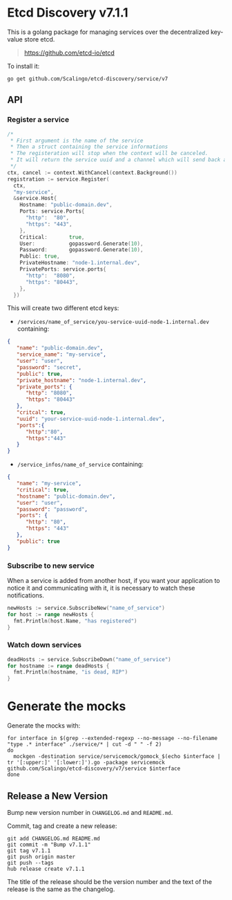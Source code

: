 # Etcd Discovery v7.1.1

This is a golang package for managing services over the decentralized key-value store etcd.

> https://github.com/etcd-io/etcd

To install it:

`go get github.com/Scalingo/etcd-discovery/service/v7`

## API

### Register a service

```go
/*
 * First argument is the name of the service
 * Then a struct containing the service informations
 * The registeration will stop when the context will be canceled.
 * It will return the service uuid and a channel which will send back any modifications made to the service by the other host of the same service. This is usefull for credential synchronisation.
 */
ctx, cancel := context.WithCancel(context.Background())
registration := service.Register(
  ctx,
  "my-service",
  &service.Host{
    Hostname: "public-domain.dev",
    Ports: service.Ports{
      "http":  "80",
      "https": "443",
    },
    Critical:       true,
    User:           gopassword.Generate(10),
    Password:       gopassword.Generate(10),
    Public: true,
    PrivateHostname: "node-1.internal.dev",
    PrivatePorts: service.ports{
      "http":  "8080",
      "https": "80443",
    },
  })
```

This will create two different etcd keys:

* `/services/name_of_service/you-service-uuid-node-1.internal.dev` containing:
```json
{
   "name": "public-domain.dev",
   "service_name": "my-service",
   "user": "user",
   "password": "secret",
   "public": true,
   "private_hostname": "node-1.internal.dev",
   "private_ports": {
      "http": "8080",
      "https": "80443"
   },
   "critcal": true,
   "uuid": "your-service-uuid-node-1.internal.dev",
   "ports":{
      "http":"80",
      "https":"443"
   }
}
```

* `/service_infos/name_of_service` containing:
```json
{
   "name": "my-service",
   "critical": true,
   "hostname": "public-domain.dev",
   "user": "user",
   "password": "password",
   "ports": {
      "http": "80",
      "https": "443"
   },
   "public": true
}
```

### Subscribe to new service

When a service is added from another host, if you want your application to
notice it and communicating with it, it is necessary to watch these
notifications.

```go
newHosts := service.SubscribeNew("name_of_service")
for host := range newHosts {
  fmt.Println(host.Name, "has registered")
}
```

### Watch down services

```go
deadHosts := service.SubscribeDown("name_of_service")
for hostname := range deadHosts {
  fmt.Println(hostname, "is dead, RIP")
}
```

# Generate the mocks

Generate the mocks with:

```shell
for interface in $(grep --extended-regexp --no-message --no-filename "type .* interface" ./service/* | cut -d " " -f 2)
do
  mockgen -destination service/servicemock/gomock_$(echo $interface | tr '[:upper:]' '[:lower:]').go -package servicemock github.com/Scalingo/etcd-discovery/v7/service $interface
done
```

## Release a New Version

Bump new version number in `CHANGELOG.md` and `README.md`.

Commit, tag and create a new release:

```shell
git add CHANGELOG.md README.md
git commit -m "Bump v7.1.1"
git tag v7.1.1
git push origin master
git push --tags
hub release create v7.1.1
```

The title of the release should be the version number and the text of the release is the same as the changelog.
